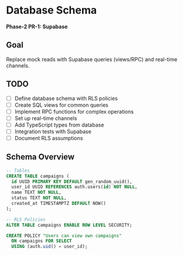 # Database Schema

**Phase-2 PR-1: Supabase**

## Goal
Replace mock reads with Supabase queries (views/RPC) and real-time channels.

## TODO
- [ ] Define database schema with RLS policies
- [ ] Create SQL views for common queries
- [ ] Implement RPC functions for complex operations
- [ ] Set up real-time channels
- [ ] Add TypeScript types from database
- [ ] Integration tests with Supabase
- [ ] Document RLS assumptions

## Schema Overview
```sql
-- Tables
CREATE TABLE campaigns (
  id UUID PRIMARY KEY DEFAULT gen_random_uuid(),
  user_id UUID REFERENCES auth.users(id) NOT NULL,
  name TEXT NOT NULL,
  status TEXT NOT NULL,
  created_at TIMESTAMPTZ DEFAULT NOW()
);

-- RLS Policies
ALTER TABLE campaigns ENABLE ROW LEVEL SECURITY;

CREATE POLICY "Users can view own campaigns"
  ON campaigns FOR SELECT
  USING (auth.uid() = user_id);
```
